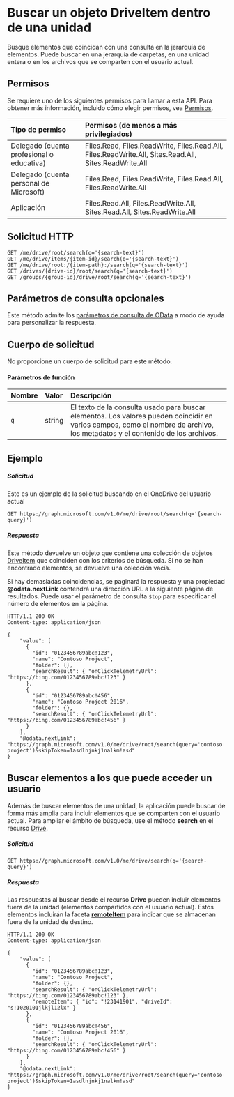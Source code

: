# <a name="search-for-a-driveitem-within-a-drive"></a>Buscar un objeto DriveItem dentro de una unidad

Busque elementos que coincidan con una consulta en la jerarquía de elementos. Puede buscar en una jerarquía de carpetas, en una unidad entera o en los archivos que se comparten con el usuario actual.

## <a name="permissions"></a>Permisos
Se requiere uno de los siguientes permisos para llamar a esta API. Para obtener más información, incluido cómo elegir permisos, vea [Permisos](../../../concepts/permissions_reference.md).

|Tipo de permiso      | Permisos (de menos a más privilegiados)              | 
|:--------------------|:---------------------------------------------------------| 
|Delegado (cuenta profesional o educativa) | Files.Read, Files.ReadWrite, Files.Read.All, Files.ReadWrite.All, Sites.Read.All, Sites.ReadWrite.All    | 
|Delegado (cuenta personal de Microsoft) | Files.Read, Files.ReadWrite, Files.Read.All, Files.ReadWrite.All    | 
|Aplicación | Files.Read.All, Files.ReadWrite.All, Sites.Read.All, Sites.ReadWrite.All | 

## <a name="http-request"></a>Solicitud HTTP
<!-- { "blockType": "ignored" } -->
```
GET /me/drive/root/search(q='{search-text}')
GET /me/drive/items/{item-id}/search(q='{search-text}')
GET /me/drive/root:/{item-path}:/search(q='{search-text}')
GET /drives/{drive-id}/root/search(q='{search-text}')
GET /groups/{group-id}/drive/root/search(q='{search-text}')
```

## <a name="optional-query-parameters"></a>Parámetros de consulta opcionales
Este método admite los [parámetros de consulta de OData](http://developer.microsoft.com/en-us/graph/docs/overview/query_parameters) a modo de ayuda para personalizar la respuesta.

## <a name="request-body"></a>Cuerpo de solicitud
No proporcione un cuerpo de solicitud para este método.

#### <a name="function-parameters"></a>Parámetros de función

| Nombre | Valor  | Descripción                                                                                                                          |
|:-----|:-------|:-------------------------------------------------------------------------------------------------------------------------------------|
| `q`  | string | El texto de la consulta usado para buscar elementos. Los valores pueden coincidir en varios campos, como el nombre de archivo, los metadatos y el contenido de los archivos. |

## <a name="example"></a>Ejemplo

##### <a name="request"></a>Solicitud

Este es un ejemplo de la solicitud buscando en el OneDrive del usuario actual
<!-- {
  "blockType": "request",
  "name": "item_search"
}-->
```http
GET https://graph.microsoft.com/v1.0/me/drive/root/search(q='{search-query}')
```

##### <a name="response"></a>Respuesta
Este método devuelve un objeto que contiene una colección de objetos [DriveItem](../resources/driveitem.md) que coinciden con los criterios de búsqueda. Si no se han encontrado elementos, se devuelve una colección vacía.

Si hay demasiadas coincidencias, se paginará la respuesta y una propiedad **@odata.nextLink** contendrá una dirección URL a la siguiente página de resultados. Puede usar el parámetro de consulta `$top` para especificar el número de elementos en la página.

<!-- {
  "blockType": "response",
  "truncated": true,
  "@odata.type": "microsoft.graph.driveItem",
  "isCollection": true
} -->
```http
HTTP/1.1 200 OK
Content-type: application/json

{
    "value": [
      {
        "id": "0123456789abc!123",
        "name": "Contoso Project",
        "folder": {},
        "searchResult": { "onClickTelemetryUrl": "https://bing.com/0123456789abc!123" }
      },
      {
        "id": "0123456789abc!456",
        "name": "Contoso Project 2016",
        "folder": {},
        "searchResult": { "onClickTelemetryUrl": "https://bing.com/0123456789abc!456" }
      }
    ],
    "@odata.nextLink": "https://graph.microsoft.com/v1.0/me/drive/root/search(query='contoso project')&skipToken=1asdlnjnkj1nalkm!asd"
}
```

## <a name="searching-for-items-a-user-can-access"></a>Buscar elementos a los que puede acceder un usuario

Además de buscar elementos de una unidad, la aplicación puede buscar de forma más amplia para incluir elementos que se comparten con el usuario actual. Para ampliar el ámbito de búsqueda, use el método **search** en el recurso [Drive](../resources/drive.md).

##### <a name="request"></a>Solicitud

<!-- {
  "blockType": "request",
  "name": "item_search_all"
}-->
```http
GET https://graph.microsoft.com/v1.0/me/drive/search(q='{search-query}')
```

##### <a name="response"></a>Respuesta
Las respuestas al buscar desde el recurso **Drive** pueden incluir elementos fuera de la unidad (elementos compartidos con el usuario actual). Estos elementos incluirán la faceta [**remoteItem**](../resources/remoteitem.md) para indicar que se almacenan fuera de la unidad de destino. 

<!-- {
  "blockType": "response",
  "truncated": true,
  "@odata.type": "microsoft.graph.driveItem",
  "isCollection": true
} -->
```http
HTTP/1.1 200 OK
Content-type: application/json

{
    "value": [
      {
        "id": "0123456789abc!123",
        "name": "Contoso Project",
        "folder": {},
        "searchResult": { "onClickTelemetryUrl": "https://bing.com/0123456789abc!123" },
        "remoteItem": { "id": "!23141901", "driveId": "s!1020101jlkjl12lx" }
      },
      {
        "id": "0123456789abc!456",
        "name": "Contoso Project 2016",
        "folder": {},
        "searchResult": { "onClickTelemetryUrl": "https://bing.com/0123456789abc!456" }
      }
    ],
    "@odata.nextLink": "https://graph.microsoft.com/v1.0/me/drive/root/search(query='contoso project')&skipToken=1asdlnjnkj1nalkm!asd"
}
```




<!-- uuid: 8fcb5dbc-d5aa-4681-8e31-b001d5168d79
2015-10-25 14:57:30 UTC -->
<!-- {
  "type": "#page.annotation",
  "description": "item: search",
  "keywords": "",
  "section": "documentation",
  "tocPath": "OneDrive/Items/Search items"
}-->
